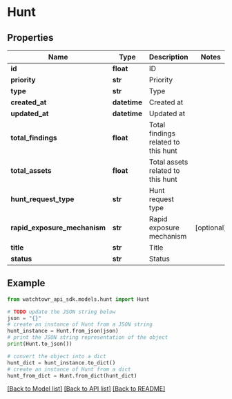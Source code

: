 # Hunt


## Properties

Name | Type | Description | Notes
------------ | ------------- | ------------- | -------------
**id** | **float** | ID | 
**priority** | **str** | Priority | 
**type** | **str** | Type | 
**created_at** | **datetime** | Created at | 
**updated_at** | **datetime** | Updated at | 
**total_findings** | **float** | Total findings related to this hunt | 
**total_assets** | **float** | Total assets related to this hunt | 
**hunt_request_type** | **str** | Hunt request type | 
**rapid_exposure_mechanism** | **str** | Rapid exposure mechanism | [optional] 
**title** | **str** | Title | 
**status** | **str** | Status | 

## Example

```python
from watchtowr_api_sdk.models.hunt import Hunt

# TODO update the JSON string below
json = "{}"
# create an instance of Hunt from a JSON string
hunt_instance = Hunt.from_json(json)
# print the JSON string representation of the object
print(Hunt.to_json())

# convert the object into a dict
hunt_dict = hunt_instance.to_dict()
# create an instance of Hunt from a dict
hunt_from_dict = Hunt.from_dict(hunt_dict)
```
[[Back to Model list]](../README.md#documentation-for-models) [[Back to API list]](../README.md#documentation-for-api-endpoints) [[Back to README]](../README.md)


